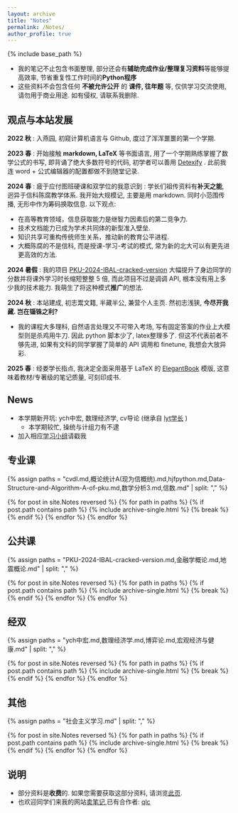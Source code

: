 ```yaml
---
layout: archive
title: "Notes"
permalink: /Notes/
author_profile: true
---
```


{% include base_path %}

- 我的笔记不止包含书面整理, 部分还会有**辅助完成作业/整理复习资料**等能够提高效率, 节省重复性工作时间的**Python程序**
- 这些资料不会包含任何 **不被允许公开** 的 **课件, 往年题** 等, 仅供学习交流使用, 请勿用于商业用途. 如有侵权, 请联系我删除.



## 观点与本站发展
**2022 秋** : 入燕园, 初窥计算机语言与 Github, 度过了浑浑噩噩的第一个学期.

**2023 春** : 开始接触 **markdown, LaTeX** 等书面语言, 用了一个学期熟练掌握了数学公式的书写, 即背诵了绝大多数符号的代码, 初学者可以善用 [Detexify](http://detexify.kirelabs.org/classify.html) . 此前我连 word + 公式编辑器的配置都做不到随堂记录.

**2024 春** : 疲于应付图班硬课和双学位的我意识到 : 学长们祖传资料有**补天之能**, 迥异于信科陈腐教学体系. 我开始大规模记, 主要是用 markdown. 同时小范围传播, 无形中作为筹码换取信息. 以下观点:
  - 在高等教育领域，信息获取能力是继智力因素后的第二竞争力.
  - 技术文档能力已成为学术共同体的新型准入壁垒.
  - 知识共享可重构传统师生关系，推动新的教育公平进程.
  - 大概陈腐的不是信科, 而是授课-学习-考试的模式, 常为新的北大可以有更先进更高效的方法.

**2024 暑假** : 我的项目 [PKU-2024-IBAL-cracked-version](https://github.com/ICUlizhi/PKU-2024-IBAL-cracked-version) 大幅提升了身边同学的分数并将课外学习时长缩短整整 5 倍, 而此项目不过是调调 API, 根本没有用上多少我的技术能力. 我萌生了将这种模式**推广**的想法. 

**2024 秋** : 本站建成, 初志鬻文籍, 半藏半公, 兼营个人主页. 然初志浅狭, **今尽开我藏. 岂在锱铢之利?**
  - 我的课程大多理科, 自然语言处理又不可带入考场, 写有固定答案的作业上大模型则是杀鸡用牛刀. 因此 python 脚本少了, latex整理多了. 但这不代表前者不够先进, 如果有文科的同学掌握了简单的 API 调用和 finetune, 我想会大放异彩. 

**2025 春** : 经娄学长指点, 我决定全面采用基于 LaTeX 的 [ElegantBook](https://github.com/ElegantLaTeX/ElegantBook) 模版, 这意味着教材/专著级的笔记质量, 可刻印成书.


## News

- 本学期新开坑: ych中宏, 数理经济学, cv导论 (继承自 [lyt学长](https://www.lyt0112.com/) )
  - 本学期较忙, 操统与计组力有不逮
- 加入相应[学习小组](https://iculizhi.github.io/Blogs/%E5%8E%BB%E4%B8%AD%E5%BF%83%E5%8C%96%E5%AD%A6%E4%B9%A0%E5%B0%8F%E7%BB%84)请戳我

## 专业课

{% assign paths = "cvdl.md,概论统计A(现为信概统).md,hjfpython.md,Data-Structure-and-Algorithm-A-of-pku.md,数学分析3.md,信数.md" | split: "," %}

{% for post in site.Notes reversed %}
  {% for path in paths %}
    {% if post.path contains path %}
      {% include archive-single.html %}
      {% break %}
    {% endif %}
  {% endfor %}
{% endfor %}


## 公共课
{% assign paths = "PKU-2024-IBAL-cracked-version.md,金融学概论.md,地震概论.md" | split: "," %}

{% for post in site.Notes reversed %}
  {% for path in paths %}
    {% if post.path contains path %}
      {% include archive-single.html %}
      {% break %}
    {% endif %}
  {% endfor %}
{% endfor %}

## 经双
{% assign paths = "ych中宏.md,数理经济学.md,博弈论.md,宏观经济与健康.md" | split: "," %}

{% for post in site.Notes reversed %}
  {% for path in paths %}
    {% if post.path contains path %}
      {% include archive-single.html %}
      {% break %}
    {% endif %}
  {% endfor %}
{% endfor %}

## 其他
{% assign paths = "社会主义学习.md" | split: "," %}

{% for post in site.Notes reversed %}
  {% for path in paths %}
    {% if post.path contains path %}
      {% include archive-single.html %}
      {% break %}
    {% endif %}
  {% endfor %}
{% endfor %}


## 说明

- 部分资料是**收费**的. 如果您需要获取这部分资料, 请浏览[此页](https://iculizhi.github.io/Notes/notes).
- 也欢迎同学们来我的网站[卖笔记](https://iculizhi.github.io/Notes/notes),已有合作者: [qlc](https://github.com/Achyutace)

<script src="https://giscus.app/client.js"
        data-repo="ICUlizhi/ICUlizhi.github.io"
        data-repo-id="R_kgDOKfCXRQ"
        data-category="Announcements"
        data-category-id="DIC_kwDOKfCXRc4CknGa"
        data-mapping="url"
        data-strict="0"
        data-reactions-enabled="1"
        data-emit-metadata="1"
        data-input-position="top"
        data-theme="light"
        data-lang="zh-CN"
        data-loading="lazy"
        crossorigin="anonymous"
        async>
</script>